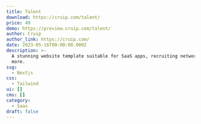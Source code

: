 ```yaml
---
title: Talent
download: https://cruip.com/talent/
price: 49
demo: https://preview.cruip.com/talent/
author: Cruip
author_link: https://cruip.com/
date: 2023-05-16T00:00:00.000Z
description: >-
  A stunning website template suitable for SaaS apps, recruiting networks, and
  more.
ssg:
  - Nextjs
css:
  - Tailwind
ui: []
cms: []
category:
  - Saas
draft: false
---
```

